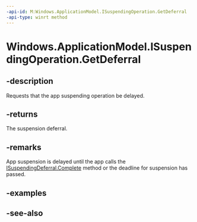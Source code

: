 ----api-id: M:Windows.ApplicationModel.ISuspendingOperation.GetDeferral
-api-type: winrt method
---<!-- Method syntaxpublic Windows.ApplicationModel.SuspendingDeferral GetDeferral()--># Windows.ApplicationModel.ISuspendingOperation.GetDeferral## -descriptionRequests that the app suspending operation be delayed.## -returnsThe suspension deferral.## -remarksApp suspension is delayed until the app calls the [ISuspendingDeferral.Complete](isuspendingdeferral_complete.md) method or the deadline for suspension has passed.## -examples## -see-also